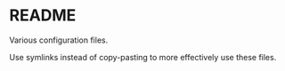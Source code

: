 # README

Various configuration files.

Use symlinks instead of copy-pasting to more effectively use these files.
